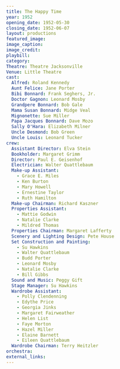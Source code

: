 ```yaml
---
title: The Happy Time
year: 1952
opening_date: 1952-05-30
closing_date: 1952-06-07
layout: productions
featured_image: 
image_caption:
image_credit:
playbill: 
category: 
Theatre: Theatre Jacksonville
Venue: Little Theatre
cast:
  Alfred: Roland Kennedy
  Aunt Felice: Jane Porter
  Bibi Bonnard: Frank Seghers, Jr.
  Doctor Gagnon: Leonard Mosby
  Grandpere Bonnard: Bob Gale
  Mama Susan Bonnard: Midge Veal
  Mignonette: Sue Miller
  Papa Jacques Bonnard: Dave Mozo
  Sally O'Hara: Elizabeth Milner
  Uncle Desmond: Bob Green
  Uncle Louis: Leonard Tucker
crew:
  Assistant Director: Elva Stein
  Bookholder: Margaret Grimm
  Director: Paul E. Geisenhof
  Electrician: Walter Quattlebaum
  Make-up Assistant:
    - Grace E. Miles
    - Ken Burton
    - Mary Howell
    - Ernestine Taylor
    - Ruth Hamilton
  Make-up Chairman: Richard Kaszner
  Properties Assistant:
    - Mattie Godwin
    - Natalie Clarke
    - Mildred Thomas
  Properties Chairman: Margaret Lafferty
  Scenery and Lighting Design: Pete House
  Set Construction and Painting:
    - Su Hawkins
    - Walter Quattlebaum
    - Budd Porter
    - Leonard Mosby
    - Natalie Clarke
    - Bill Gibbs
  Sound and Music: Peggy Gift
  Stage Manager: Su Hawkins
  Wardrobe Assistant:
    - Polly Clendenning
    - Edythe Price
    - Georgia Jinks
    - Margaret Fairweather
    - Helen List
    - Faye Morton
    - Hazel Miller
    - Elaine Barnett
    - Eileen Quattlebaum
  Wardrobe Chairman: Terry Heitzler
orchestra:
external_links:
---
```


